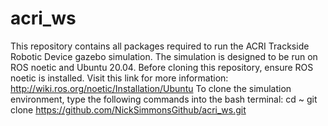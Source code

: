 # acri_ws
This repository contains all packages required to run the ACRI Trackside Robotic Device gazebo simulation. 
The simulation is designed to be run on ROS noetic and Ubuntu 20.04.
Before cloning this repository, ensure ROS noetic is installed. Visit this link for more information: http://wiki.ros.org/noetic/Installation/Ubuntu
To clone the simulation environment, type the following commands into the bash terminal:
cd ~
git clone https://github.com/NickSimmonsGithub/acri_ws.git
